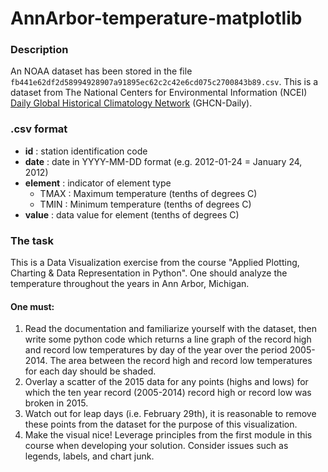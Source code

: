 # AnnArbor-temperature-matplotlib
### Description
An NOAA dataset has been stored in the file `fb441e62df2d58994928907a91895ec62c2c42e6cd075c2700843b89.csv`.
This is a dataset from The National Centers for 
Environmental Information (NCEI)
[Daily Global Historical Climatology Network](https://www1.ncdc.noaa.gov/pub/data/ghcn/daily/readme.txt) (GHCN-Daily).
### .csv format
* **id** : station identification code
* **date** : date in YYYY-MM-DD format (e.g. 2012-01-24 = January 24, 2012)
* **element** : indicator of element type
    * TMAX : Maximum temperature (tenths of degrees C)
    * TMIN : Minimum temperature (tenths of degrees C)
* **value** : data value for element (tenths of degrees C)

### The task
This is a Data Visualization exercise from the course "Applied Plotting, Charting & Data Representation in Python". 
One should analyze the temperature throughout the years in Ann Arbor, Michigan.
#### One must:
1. Read the documentation and familiarize yourself with the dataset, then write some python code which returns a line graph of the record high and record low temperatures by day of the year over the period 2005-2014. The area between the record high and record low temperatures for each day should be shaded.
2. Overlay a scatter of the 2015 data for any points (highs and lows) for which the ten year record (2005-2014) record high or record low was broken in 2015.
3. Watch out for leap days (i.e. February 29th), it is reasonable to remove these points from the dataset for the purpose of this visualization.
4. Make the visual nice! Leverage principles from the first module in this course when developing your solution. Consider issues such as legends, labels, and chart junk.